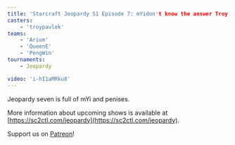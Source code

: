 ```yaml
---
title: 'Starcraft Jeopardy S1 Episode 7: mYidon't know the answer Troy!'
casters:
    - 'troypavlek'
teams:
    - 'Arium'
    - 'QueenE'
    - 'PengWin'
tournaments:
    - Jeopardy

video: 'i-hI1aMRku8'
---
```


Jeopardy seven is full of mYi and penises.

More information about upcoming shows is available at [https://sc2ctl.com/jeopardy](https://sc2ctl.com/jeopardy).

Support us on [Patreon](http://patreon.com/sc2ctl)!
